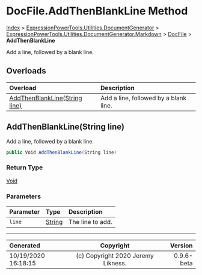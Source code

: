 ﻿# DocFile.AddThenBlankLine Method

[Index](../index.md) > [ExpressionPowerTools.Utilities.DocumentGenerator](ExpressionPowerTools.Utilities.DocumentGenerator.a.md) > [ExpressionPowerTools.Utilities.DocumentGenerator.Markdown](ExpressionPowerTools.Utilities.DocumentGenerator.Markdown.n.md) > [DocFile](ExpressionPowerTools.Utilities.DocumentGenerator.Markdown.DocFile.cs.md) > **AddThenBlankLine**

Add a line, followed by a blank line.

## Overloads

| Overload | Description |
| :-- | :-- |
| [AddThenBlankLine(String line)](#addthenblanklinestring-line) | Add a line, followed by a blank line. |
## AddThenBlankLine(String line)

Add a line, followed by a blank line.

```csharp
public Void AddThenBlankLine(String line)
```

### Return Type

 [Void](https://docs.microsoft.com/dotnet/api/system.void) 

### Parameters

| Parameter | Type | Description |
| :-- | :-- | :-- |
| `line` | [String](https://docs.microsoft.com/dotnet/api/system.string) | The line to add. |



---

| Generated | Copyright | Version |
| :-- | :-: | --: |
| 10/19/2020 16:18:15 | (c) Copyright 2020 Jeremy Likness. | 0.9.6-beta |
